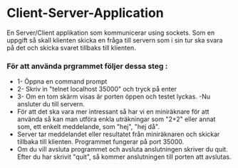 # Client-Server-Application

En Server/Client applikation som kommunicerar using sockets. Som en uppgift så skall klienten skicka en fråga till servern 
som i sin tur ska svara på det och skicka svaret tillbaks till klienten.
### För att använda prgrammet följer dessa steg : 
- 1- Öppna en  command prompt
- 2- Skriv in "telnet localhost 35000" och tryck på enter
- 3- Om en tom skärm visas är porten öppen och testet lyckas.
-Nu ansluter du till servern. 
- För att det ska vara mer intressant så har vi en miniräknare för att använda så kan man utföra enkla uträkningar som "2+2" eller annat som, ett enkelt meddelande, som "hej", "hej då". 
- Server tar meddelandet eller resultatet från miniräknaren och skickar tillbaka till klienten. Programmet fungerar på port 35000. 
- Om du vill avsluta programmet och avsluta anslutningen skriver du quit. Efter du har skrivit "quit", så kommer anslutningen till porten att avslutas.

